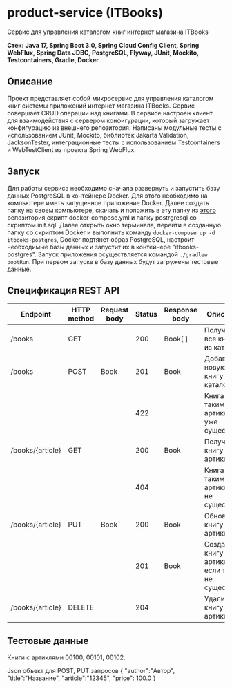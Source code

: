 # product-service (ITBooks)
Сервис для управления каталогом книг интернет магазина ITBooks

**Стек: Java 17, Spring Boot 3.0, Spring Cloud Config Client, Spring WebFlux, Spring Data JDBC, PostgreSQL, Flyway, JUnit, Mockito, Testcontainers, Gradle, Docker.**
## Описание
Проект представляет собой микросервис для управления каталогом книг системы приложений интернет магазина ITBooks. 
Сервис совершает CRUD операции над книгами. В сервисе настроен клиент для взаимодействия с сервером конфигурации, который загружает конфигурацию из внешнего репозитория.
Написаны модульные тесты с использованием JUnit, Mockito, библиотек Jakarta Validation, JacksonTester, интеграционные тесты с использованием Testcontainers и WebTestClient из проекта Spring WebFlux.
## Запуск
Для работы сервиса необходимо сначала развернуть и запустить базу данных PostgreSQL в контейнере Docker. Для этого необходимо на компьютере иметь запущенное приложение Docker. Далее создать папку на своем компьютере, скачать и положить в эту папку из [этого](https://github.com/ArtJDev/itbooks-deployment/tree/main/docker) репозитория скрипт docker-compose.yml и папку postrgresql со скриптом init.sql. Далее открыть окно терминала, перейти в созданную папку со скриптом Docker и выполнить команду `docker-compose up -d itbooks-postgres`, Docker подтянет образ PostgreSQL, настроит необходимые базы данных и запустит их в контейнере "itbooks-postgres".
Запуск приложения осуществляется командой `./gradlew bootRun`. При первом запуске в базу данных будут загружены тестовые данные.
## Спецификация REST API
| Endpoint | HTTP method | Request body | Status | Response body | Описание |
|------------------|--------|------|-----|--------|---------------------------------------------------|
| /books           |  GET   |      | 200 | Book[ ]|	Получить все книги из каталога |
| /books           |  POST  |	Book | 201 |  Book	|	Добавить новую книгу в каталог |
|				           |			  |			 | 422 |	  	  | Книга с таким артиклем уже существует |
| /books/{article} |  GET   |      | 200 |  Book  | Получить книгу по артиклю |
|									 |		    |      | 404 |        |	Книга с таким артиклем не существует |
| /books/{article} |  PUT   | Book | 200 |	Book  | Обновить книгу по артиклю |
|									 |        |      | 201 |	Book  | Создать книгу с артиклем, если такая не существует |
| /books/{article} | DELETE	|		   | 204 |        |	Удалить книгу по артиклю |
## Тестовые данные
Книги с артиклями 00100, 00101, 00102.

Json объект для POST, PUT запросов
{
    "author":"Автор",
    "title":"Название",
    "article":"12345",
    "price": 100.0
}
